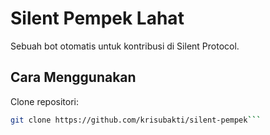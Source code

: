 # Silent Pempek Lahat

Sebuah bot otomatis untuk kontribusi di Silent Protocol.  

## Cara Menggunakan  

Clone repositori:  
```sh
git clone https://github.com/krisubakti/silent-pempek```
